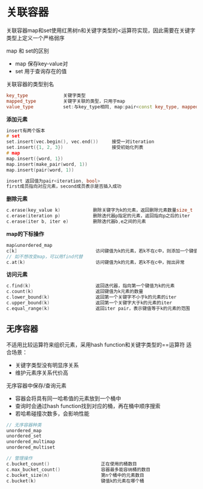# 关联容器

关联容器map和set使用红黑树n和关键字类型的<运算符实现，因此需要在关键字类型上定义一个严格弱序

map 和 set的区别

* map 保存key-value对
* set 用于查询存在的值

关联容器的类型别名

```cpp
key_type             关键字类型
mapped_type          关键字关联的类型，只用于map
value_type           set:与key_type相同, map:pair<const key_type, mapped_type>
```

**添加元素**

```cpp
insert有两个版本
# set
set.insert(vec.begin(), vec.end())     接受一对iteration
set.insert({1, 2, 3})                  接受初始化列表
# map
map.insert({word, 1})
map.insert(make_pair(word, 1))
map.insert(pair(word, 1))

insert 返回值为pair<iteration, bool>
first成员指向对应元素，second成员表示是否插入成功
```

**删除元素**

```cpp
c.erase(key_value k)            删除关键字为k的元素，返回删除元素数量size_t
c.erase(iteration p)            删除迭代器p指定的元素，返回指向p之后的iter
c.erase(iter b, iter e)         删除迭代器b,e之间的元素
```

**map的下标操作**

```cpp
map&unordered_map
c[k]                             访问键值为k的元素，若k不在c中，则添加一个键值为k的元素并进行值初始化
// 如不想改变map，可以用find代替
c.at(k)                          访问键值为k的元素，若k不在c中，抛出异常
```

**访问元素**

```cpp
c.find(k)                        返回迭代器，指向第一个键值为k的元素
c.count(k)                       返回键值为k元素的数量
c.lower_bound(k)                 返回第一个关键字不小于k的元素的iter
c.upper_bound(k)                 返回第一个关键字大于k的元素的iter            
c.equal_range(k)                 返回iter pair，表示键值等于k的元素的范围
```

## 无序容器

不适用比较运算符来组织元素，采用hash function和关键字类型的==运算符
适合场景：

* 关键字类型没有明显序关系
* 维护元素序关系代价高

无序容器中保存/查询元素

* 容器会将具有同一哈希值的元素放到一个桶中
* 查询时会通过hash function找到对应的桶，再在桶中顺序搜索
* 若哈希碰撞次数多，会影响性能

```cpp
// 无序容器种类
unordered_map
unordered_set
unordered_multimap
unordered_multiset

// 管理操作
c.bucket_count()                   正在使用的桶数目
c.max_bucket_count()               容器最多能容纳桶的数目
c.bucket_size(n)                   第n个桶中的元素数目
c.bucket(k)                        键值k的元素在哪个桶

```
